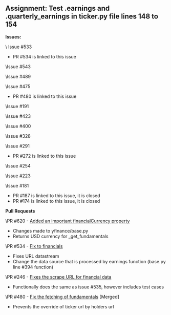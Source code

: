 ## Assignment: Test .earnings and .quarterly_earnings in ticker.py file lines 148 to 154

**Issues:**

\ Issue #533

- PR #534 is linked to this issue

\Issue #543

\Issue #489

\Issue #475

- PR #480 is linked to this issue

\Issue #191

\Issue #423

\Issue #400

\Issue #328

\Issue #291

- PR #272 is linked to this issue

\Issue #254

\Issue #223

\Issue #181

- PR #187 is linked to this issue, it is closed
- PR #174 is linked to this issue, it is closed


**Pull Requests**

\PR #620 - [Added an important financialCurrency property](https://github.com/ranaroussi/yfinance/pull/620)

- Changes made to yfinance/base.py
- Returns USD currency for \_get_fundamentals

\PR #534 - [Fix to financials](https://github.com/ranaroussi/yfinance/pull/534)

- Fixes URL datastream
- Change the data source that is processed by earnings function (base.py line \#394 function)

\PR #246 - [Fixes the scrape URL for financial data](https://github.com/ranaroussi/yfinance/pull/246)

- Functionally does the same as issue \#535, however includes test cases

\PR #480 - [Fix the fetching of fundamentals](https://github.com/ranaroussi/yfinance/pull/480) \[Merged]

- Prevents the override of ticker url by holders url
